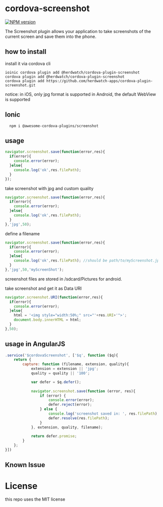 cordova-screenshot
==================

[![NPM version](http://img.shields.io/npm/v/@herdwatch/cordova-plugin-screenshot.svg?style=flat)](https://www.npmjs.com/package/@herdwatch/cordova-plugin-screenshot)


The Screenshot plugin allows your application to take screenshots of the current screen and save them into the phone.

## how to install

install it via cordova cli

```
ioinic cordova plugin add @herdwatch/cordova-plugin-screenshot
cordova plugin add @herdwatch/cordova-plugin-screenshot
cordova plugin add https://github.com/herdwatch-apps/cordova-plugin-screenshot.git
```

notice:
in iOS, only jpg format is supported
in Android, the default WebView is supported

## Ionic

```shell
  npm i @awesome-cordova-plugins/screenshot
```

## usage


```js
navigator.screenshot.save(function(error,res){
  if(error){
    console.error(error);
  }else{
    console.log('ok',res.filePath);
  }
});
```

take screenshot with jpg and custom quality
```js
navigator.screenshot.save(function(error,res){
  if(error){
    console.error(error);
  }else{
    console.log('ok',res.filePath);
  }
},'jpg',50);
```

define a filename
```js
navigator.screenshot.save(function(error,res){
  if(error){
    console.error(error);
  }else{
    console.log('ok',res.filePath); //should be path/to/myScreenshot.jpg
  }
},'jpg',50,'myScreenShot');
```

screenshot files are stored in /sdcard/Pictures for android.

take screenshot and get it as Data URI
```js
navigator.screenshot.URI(function(error,res){
  if(error){
    console.error(error);
  }else{
    html = '<img style="width:50%;" src="'+res.URI+'">';
    document.body.innerHTML = html;
  }
},50);
```

## usage in AngularJS

```js
.service('$cordovaScreenshot', ['$q', function ($q){
	return {
		capture: function (filename, extension, quality){
			extension = extension || 'jpg';
			quality = quality || '100';

			var defer = $q.defer();
			
			navigator.screenshot.save(function (error, res){
				if (error) {
					console.error(error);
					defer.reject(error);
				} else {
					console.log('screenshot saved in: ', res.filePath);
					defer.resolve(res.filePath);
				}
			}, extension, quality, filename);
			
			return defer.promise;
		}
	};
}])
```

## Known Issue



License
=========
this repo uses the MIT license
